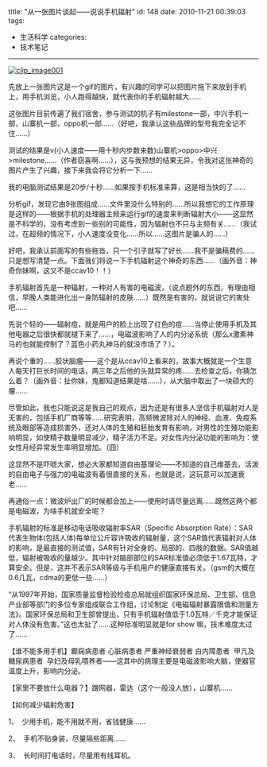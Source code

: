 title: "从一张图片谈起——说说手机辐射"
id: 148
date: 2010-11-21 00:39:03
tags: 
- 生活科学
categories: 
- 技术笔记
---

[![](http://wocai.de/wp-content/uploads/2010/11/clip_image001.gif "clip_image001")](http://wocai.de/wp-content/uploads/2010/11/clip_image001.gif)

先放上一张图片这是一个gif的图片，有兴趣的同学可以把图片拖下来放到手机上，用手机浏览，小人跑得越快，就代表你的手机辐射越大……<!--more-->

这张图片目前传遍了我们宿舍，参与测试的机子有milestone一部，中兴手机一部，山寨机一部，oppo机一部……（好吧，我承认这些品牌的型号我完全记不住……）

测试的结果是v(小人速度——用十秒内步数来数)山寨机&gt;oppo&gt;中兴&gt;milestone……（作者窃喜啊……），这与我预想的结果无异，令我对这张神奇的图片产生了兴趣，接下来我会将它分析一下……

我的电脑测试结果是20步/十秒……如果按手机标准来算，这是相当快的了……

分析gif，发现它由9张图组成……文件里没什么特别的……所以我想它的工作原理是这样的——根据手机的处理器主频来运行gif的速度来判断辐射大小——这显然是不科学的，没有考虑到一些别的可能性，因为辐射也不只与主频有关……（我试过，在超频的情况下，小人速度没变化……所以……这图片是骗人的……）

好吧，我承认前面写的有些拖沓，只一个引子就写了好长……我不是骗稿费的……只是想写清楚一点。下面我们将说一下手机辐射这个神奇的东西……（画外音：神奇你妹啊，这又不是ccav10！！）

手机辐射首先是一种辐射，一种对人有害的电磁波，（说点题外的东西，有理由相信，早晚人类能进化出一身防辐射的皮肤……）既然是有害的，就说说它的害处吧……

先说个轻的——辐射痘，就是用户的脸上出现了红色的痘……当停止使用手机及其他电器之后很快都就褪下来了……，电磁波影响了人的内分泌系统（那么x激素神马的也就能控制了？蓝色小药丸神马的就没市场了？）。

再说个重的……胶状脑瘤——这个是从ccav10上看来的，故事大概就是一个生意人每天打巨长时间的电话，两三年之后他的头就异常的疼……去检查之后，你猜怎么着？（画外音：扯你妹，鬼都知道结果是啥……），从大脑中取出了一块硕大的瘤……

尽管如此，我也只能说这是我自己的观点，因为还是有很多人坚信手机辐射对人是无害的，包括手机厂商等等……研究表明，高频微波除对人的神经、血液、免疫系统及眼部等造成损害外，还对人体的生殖和胚胎发育有影响，对男性的生殖功能影响明显，如使精子数量明显减少，精子活力不足。对女性内分泌功能的影响为：使女性月经异常发生率明显增加。（囧）

这显然不是吓唬大家，想必大家都知道自由基理论——不知道的自己维基去，活泼的自由电子与强力的电磁波有着很直接的关系，也就是说，这玩意可以加速衰老……

再通俗一点：微波炉出厂的时候都会加上——使用时请尽量远离……既然这两个都是电磁波，为啥手机就安全呢？

手机辐射的标准是移动电话吸收辐射率SAR（Specific Absorption Rate）：SAR代表生物体(包括人体)每单位公斤容许吸收的辐射量，这个SAR值代表辐射对人体的影响，是最直接的测试值，SAR有针对全身的、局部的、四肢的数据。SAR值越低，辐射被吸收的量越少。其中针对脑部部位的SAR标准值必须低于1.67瓦特，才算安全。但是，这并不表示SAR等级与手机用户的健康直接有关。（gsm的大概在0.6几瓦，cdma的更低一些……）

“从1997年开始，国家质量监督检验检疫总局就组织国家环保总局、卫生部、信息产业部等部门的多位专家组成联合工作组，讨论制定《电磁辐射暴露限值和测量方法》。国家环保总局和卫生部曾提出，只有手机辐射值低于1.0瓦特／千克才能保证对人体没有危害。”这也太扯了……这种标准明显就是for show 嘛，技术难度太过了……

【谁不能多用手机】癫痫病患者 心脏病患者 严重神经衰弱者 白内障患者  甲亢及糖尿病患者  孕妇及母乳喂养者——这其中的病理主要是电磁波影响大脑，使器官温度上升，影响内分泌。

【家里不要放什么电器？】蹭网器，雷达（这个一般没人放），山寨机……

【如何减少辐射危害】

1、  少用手机，能不用就不用，省钱健康……

2、  手机不贴身装，尽量隔些距离……

3、  长时间打电话时，尽量用有线耳机。